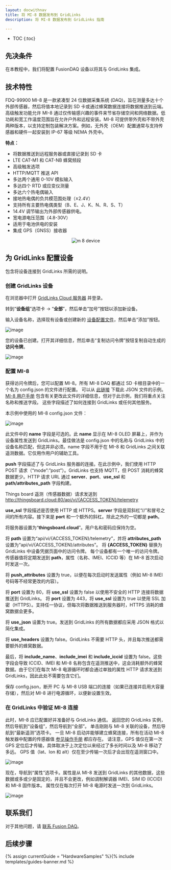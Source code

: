 ```yaml
---
layout: docwithnav
title: 将 MI-8 数据发布到 GridLinks
description: 将 MI-8 数据发布到 GridLinks 指南

---
```


* TOC
{:toc}

## 先决条件

在本教程中，我们将配置 FusionDAQ 设备以将其与 GridLinks 集成。

## 技术特性

FDQ-99900 MI-8 是一款紧凑型 24 位数据采集系统 (DAQ)，旨在测量多达十个外部传感器，然后将值本地记录到 SD 卡或通过蜂窝数据连接将数据推送到云端。高级触发功能允许 MI-8 通过仅传输感兴趣的事件来节省存储空间和网络数据。低功耗和宽工作温度范围旨在允许户外和远程安装。MI-8 可提供带外壳和不带外壳两种版本，以支持定制包装解决方案。例如，无外壳（OEM）配置通常与支持传感器和硬件一起安装到 IP-67 等级 NEMA 外壳中。

**特点：**
* 将数据推送到远程服务器或直接记录到 SD 卡
* LTE CAT-M1 和 CAT-NB 蜂窝频段
* 高级触发选项
* HTTP/MQTT 推送 API
* 多达两个通用 0-10V 模拟输入
* 多达四个 RTD 或应变仪测量
* 多达六个热电偶输入
* 接地热电偶的负共模范围处理（±2.4V）
* 支持所有主要热电偶类型（B、E、J、K、N、R、S、T）
* 14.4V 调节输出为外部传感器供电。
* 宽电源电压范围（4.8-30V）
* 适用于电池供电的安装
* 集成 GPS（GNSS）接收器

<p align="center">
   <img src="/images/samples/fusion-daq/m-8-device.png" alt="m 8 device">
</p>

## 为 GridLinks 配置设备

包含将设备连接到 GridLinks 所需的说明。

### 创建 GridLinks 设备

在浏览器中打开 [GridLinks Cloud 服务器](https://thingsboard.cloud/) 并登录。

转到“**设备组**”选项卡 -> “**全部**”，然后单击“加号”按钮以添加新设备。

输入设备名称，选择现有设备或创建新的 [设备配置文件](https://thingsboard.io/docs/user-guide/device-profiles/)，然后单击“添加”按钮。

![image](/images/samples/fusion-daq/fusion-daq-mi-8-create-device-1.png)

您的设备已创建。打开其详细信息，然后单击“复制访问令牌”按钮复制自动生成的 **访问令牌**。

![image](/images/samples/fusion-daq/fusion-daq-mi-8-create-device-2.png)

### 配置 MI-8

获得访问令牌后，您可以配置 MI-8。所有 MI-8 DAQ 都通过 SD 卡根目录中的一个名为 config.json 的文件进行配置。
可以从 [此链接](/docs/samples/fusion-daq/resources/config.json) 下载此 JSON 文件的示例。
[MI-8 用户手册](https://fusiondaq.com/wp-content/uploads/2023/01/LTEdaq_OperatingManual-1.pdf) 包含有关更改此文件的详细信息，但对于此示例，我们将重点关注名称和推送字段。
这些字段描述了如何连接到 GridLinks 或任何其他服务。

本示例中使用的 MI-8 config.json 文件：

![image](/images/samples/fusion-daq/fusion-daq-config-json.png)

此文件中的 **name** 字段是可选的。此 **name** 显示在 MI-8 OLED 屏幕上，并作为设备属性发送到 GridLinks。最佳做法是 config.json 中的名称与 GridLinks 中的设备名称匹配，但这并非必须。name 字段不用于在 MI-8 和 GridLinks 之间关联遥测数据。它仅用作用户的辅助工具。

**push** 字段描述了与 GridLinks 服务器的连接。在此示例中，我们使用 HTTP POST 请求（“mode”:”post”）。GridLinks 也支持 MQTT，但 POST 消耗的蜂窝数据更少。HTTP 请求 URL 通过 **server**、**port**、**use_ssl** 和 **path/attributes_path** 字段构建。

Things board 遥测（传感器数据）请求发送到 http://thingsboard.cloud:80/api/vi/{ACCESS_TOKEN}/telemetry

**use_ssl** 字段描述是否使用 HTTP 或 HTTPS。**server** 字段是双斜杠“//”和冒号之间的所有内容。接下来是 **port** 和一个额外的斜杠。除此之外的一切都是 **path**。

将服务器设置为“**thingsboard.cloud**”。用户名和密码应保持为空。

将 **path** 设置为“api/vi/{ACCESS_TOKEN}/telemetry”，并将 **attributes_path** 设置为“api/vi/{ACCESS_TOKEN}/attributes”。
将 **{ACCESS_TOKEN}** 替换为 GridLinks 中设备凭据页面中的访问令牌。
每个设备都有一个唯一的访问令牌。
传感器值将定期发送到 **path**，属性（名称、IMEI、ICCID 等）在 MI-8 首次启动时发送一次。

将 **push_attributes** 设置为 true，以便在每次启动时发送属性（例如 MI-8 IMEI 号码等不经常更改的内容）。

将 **port** 设置为 80，将 **use_ssl** 设置为 false 以使用不安全的 HTTP 连接将数据推送到 GridLinks。
将 **port** 设置为 443，将 **use_ssl** 设置为 true 以使用 SSL 加密（HTTPS）。支持任一协议，但每次将数据推送到服务器时，HTTPS 消耗的蜂窝数据会更多。

将 **use_json** 设置为 true。发送到 GridLinks 的所有数据都应采用 JSON 格式以简化集成。

将 **use_headers** 设置为 false。GridLinks 不需要 HTTP 头，并且每次推送都需要额外的蜂窝数据。

最后，将 **include_name**、**include_imei** 和 **include_iccid** 设置为 false。这些字段会导致 ICCID、IMEI 和 MI-8 名称包含在遥测推送中，这会消耗额外的蜂窝数据。由于它们在每次 MI-8 电源循环时都会通过单独的属性 HTTP 请求发送到 GridLinks，因此此处不需要包含它们。

保存 config.json，断开 PC 与 MI-8 USB 端口的连接（如果已连接并启用大容量存储），然后对 MI-8 进行电源循环，以便新设置生效。

### 在 GridLinks 中验证 MI-8 连接

此时，MI-8 应已配置好并准备好与 GridLinks 通信。
返回您的 GridLinks 实例，然后导航到“设备组”，然后导航到“全部”。
单击刚刚与 MI-8 关联的设备，然后导航到“最新遥测”选项卡。
一旦 MI-8 启动并能够建立蜂窝连接，所有在活动 MI-8 触发器中配置的传感器值 [参见操作手册](https://fusiondaq.com/wp-content/uploads/2023/01/LTEdaq_OperatingManual-1.pdf) 都应存在。
请注意，GPS 值仅在第一次 GPS 定位后才传输，具体取决于上次定位以来经过了多长时间以及 MI-8 移动了多远。
GPS 值（lat、lon 和 alt）仅在至少传输一次后才会出现在遥测窗口中。

![image](/images/samples/fusion-daq/fusion-daq-mi-8-latest-telemetry-1.png)

现在，导航到“属性”选项卡。属性是从 MI-8 发送到 GridLinks 的其他数据，这些数据或多或少是固定的，并且不会更改，例如调制解调器 IMEI、SIM ID (ICCID) 和 MI-8 固件版本。
属性仅在每次打开 MI-8 电源时发送一次到 GridLinks。

![image](/images/samples/fusion-daq/fusion-daq-mi-8-attributes-1.png)

## 联系我们

对于其他问题，请 [联系 Fusion DAQ](https://fusiondaq.com/contact/)。

## 后续步骤

{% assign currentGuide = "HardwareSamples" %}{% include templates/guides-banner.md %}